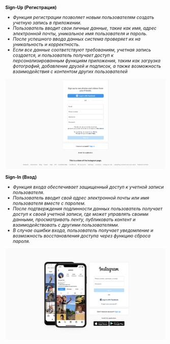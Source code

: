 **Sign-Up (Регистрация)**
 - *Функция регистрации позволяет новым пользователям создать учетную запись в приложении.* 
- *Пользователь вводит свои личные данные, такие как имя, адрес электронной почты, уникальное имя пользователя и пароль.*
- *После успешного ввода данных система проверяет их на уникальность и корректность.*
- *Если все данные соответствуют требованиям, учетная запись создается, и пользователь получает доступ к персонализированным функциям приложения, таким как загрузка фотографий, добавление друзей и подписок, а также возможность взаимодействия с контентом других пользователей*

![Alt текст](https://github.com/DBektur01/Instagram-WithBoot/blob/main/src/main/java/peaksoft/instagrammvc/images/%D0%A1%D0%BD%D0%B8%D0%BC%D0%BE%D0%BA%20%D1%8D%D0%BA%D1%80%D0%B0%D0%BD%D0%B0%202024-09-04%20%D0%B2%2017.38.18.png)

**Sign-In (Вход)**
- *Функция входа обеспечивает защищенный доступ к учетной записи пользователя.*
- *Пользователь вводит свой адрес электронной почты или имя пользователя вместе с паролем.*
- *После подтверждения подлинности данных пользователь получает доступ к своей учетной записи, где может управлять своими данными, просматривать ленту, публиковать контент и взаимодействовать с другими пользователями.*
- *В случае ошибки входа, пользователь получает уведомление и возможность восстановления доступа через функцию сброса пароля.*

![](https://github.com/DBektur01/Instagram-WithBoot/blob/main/src/main/java/peaksoft/instagrammvc/images/%D0%A1%D0%BD%D0%B8%D0%BC%D0%BE%D0%BA%20%D1%8D%D0%BA%D1%80%D0%B0%D0%BD%D0%B0%202024-09-04%20%D0%B2%2018.03.06.png)

